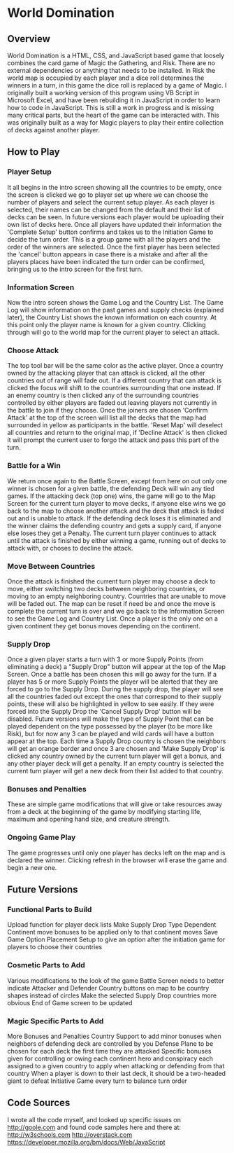 # World Domination
## Overview
World Domination is a HTML, CSS, and JavaScript based game that loosely combines the card game of Magic the Gathering, and Risk. There are no external dependencies or anything that needs to be installed. In Risk the world map is occupied by each player and a dice roll determines the winners in a turn, in this game the dice roll is replaced by a game of Magic.
I originally built a working version of this program using VB Script in Microsoft Excel, and have been rebuilding it in JavaScript in order to learn how to code in JavaScript. This is still a work in progress and is missing many critical parts, but the heart of the game can be interacted with.
This was originally built as a way for Magic players to play their entire collection of decks against another player.
## How to Play
### Player Setup
It all begins in the intro screen showing all the countries to be empty, once the screen is clicked we go to player set up where we can choose the number of players and select the current setup player. As each player is selected, their names can be changed from the default and their list of decks can be seen. In future versions each player would be uploading their own list of decks here. Once all players have updated their information the 'Complete Setup' button confirms and takes us to the Initiation Game to decide the turn order.
This is a group game with all the players and the order of the winners are selected. Once the first player has been selected the 'cancel' button appears in case there is a mistake and after all the players places have been indicated the turn order can be confirmed, bringing us to the intro screen for the first turn.
### Information Screen
Now the intro screen shows the Game Log and the Country List. The Game Log will show information on the past games and supply checks (explained later), the Country List shows the known information on each country. At this point only the player name is known for a given country. Clicking through will go to the world map for the current player to select an attack.
### Choose Attack
The top tool bar will be the same color as the active player. Once a country owned by the attacking player that can attack is clicked, all the other countries out of range will fade out. If a different country that can attack is clicked the focus will shift to the countries surrounding that one instead. If an enemy country is then clicked any of the surrounding countries controlled by either players are faded out leaving players not currently in the battle to join if they choose. Once the joiners are chosen 'Confirm Attack' at the top of the screen will list all the decks that the map had surrounded in yellow as participants in the battle. 'Reset Map' will deselect all countries and return to the original map, if 'Decline Attack' is then clicked it will prompt the current user to forgo the attack and pass this part of the turn. 
### Battle for a Win
We return once again to the Battle Screen, except from here on out only one winner is chosen for a given battle, the defending Deck will win any tied games. If the attacking deck (top one) wins, the game will go to the Map Screen for the current turn player to move decks, if anyone else wins we go back to the map to choose another attack and the deck that attack is faded out and is unable to attack. If the defending deck loses it is eliminated and the winner claims the defending country and gets a supply card, if anyone else loses they get a Penalty. The current turn player continues to attack until the attack is finished by either winning a game, running out of decks to attack with, or choses to decline the attack. 
### Move Between Countries
Once the attack is finished the current turn player may choose a deck to move, either switching two decks between neighboring countries, or moving to an empty neighboring country. Countries that are unable to move will be faded out. The map can be reset if need be and once the move is complete the current turn is over and we go back to the Information Screen to see the Game Log and Country List. Once a player is the only one on a given continent they get bonus moves depending on the continent.
### Supply Drop
Once a given player starts a turn with 3 or more Supply Points (from eliminating a deck) a "Supply Drop" button will appear at the top of the Map Screen. Once a battle has been chosen this will go away for the turn. If a player has 5 or more Supply Points the player will be alerted that they are forced to go to the Supply Drop. During the supply drop, the player will see all the countries faded out except the ones that correspond to their supply points, these will also be highlighted in yellow to see easily. If they were forced into the Supply Drop the 'Cancel Supply Drop' button will be disabled. Future versions will make the type of Supply Point that can be played dependent on the type possessed by the player (to be more like Risk), but for now any 3 can be played and wild cards will have a button appear at the top. Each time a Supply Drop country is chosen the neighbors will get an orange border and once 3 are chosen and 'Make Supply Drop' is clicked any country owned by the current turn player will get a bonus, and any other player deck will get a penalty. If an empty country is selected the current turn player will get a new deck from their list added to that country.
### Bonuses and Penalties
These are simple game modifications that will give or take resources away from a deck at the beginning of the game by modifying starting life, maximum and opening hand size, and creature strength.
### Ongoing Game Play
The game progresses until only one player has decks left on the map and is declared the winner. Clicking refresh in the browser will erase the game and begin a new one.
## Future Versions
### Functional Parts to Build
Upload function for player deck lists
Make Supply Drop Type Dependent
Continent move bonuses to be applied only to that continent moves
Save Game Option
Placement Setup to give an option after the initiation game for players to choose their countries
### Cosmetic Parts to Add
Various modifications to the look of the game
Battle Screen needs to better indicate Attacker and Defender
Country buttons on map to be country shapes instead of circles
Make the selected Supply Drop countries more obvious
End of Game screen to be updated
### Magic Specific Parts to Add
More Bonuses and Penalties
Country Support to add minor bonuses when neighbors of defending deck are controlled by you
Defense Plane to be chosen for each deck the first time they are attacked
Specific bonuses given for controlling or owing each continent
hero and conspiracy each assigned to a given country to apply when attacking or defending from that country
When a player is down to their last deck, it should be a two-headed giant to defeat
Initiative Game every turn to balance turn order
## Code Sources
I wrote all the code myself, and looked up specific issues on http://goole.com and found code samples here and there at:
http://w3schools.com
http://overstack.com
https://developer.mozilla.org/bm/docs/Web/JavaScript